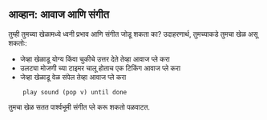 ## आव्हान: आवाज आणि संगीत

तुम्ही तुमच्या खेळामध्ये ध्वनी प्रभाव आणि संगीत जोडू शकता का? उदाहरणार्थ, तुमच्याकडे तुमचा खेळ असू शकतोः:

+ जेव्हा खेळाडू योग्य किंवा चुकीचे उत्तर देते तेव्हा आवाज प्ले करा
+ उलट्या मोजणी च्या टाइमर चालू होताच एक टिकिंग आवाज प्ले करा
+ जेव्हा खेळाडू वेळ संपेल तेव्हा आवाज प्ले करा

```blocks3
    play sound (pop v) until done
```

तुमचा खेळ सतत पार्श्वभूमी संगीत प्ले करू शकतो पळवाटत.